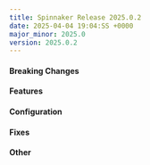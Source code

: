 ```yaml
---
title: Spinnaker Release 2025.0.2
date: 2025-04-04 19:04:SS +0000
major_minor: 2025.0
version: 2025.0.2
---
```


#### Breaking Changes


#### Features


#### Configuration


#### Fixes


#### Other

